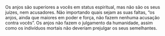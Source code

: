 ﻿Os anjos são superiores a vocês em status espiritual, mas não são os seus juízes, nem acusadores. Não importando quais sejam as suas faltas, “os anjos, ainda que maiores em poder e força, não fazem nenhuma acusação contra vocês”. Os anjos não fazem o julgamento da humanidade, assim como os indivíduos mortais não deveriam prejulgar os seus semelhantes.